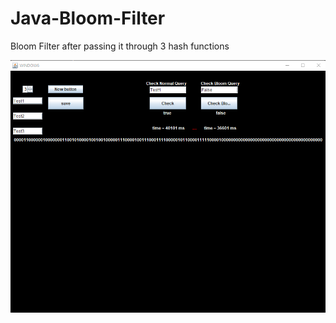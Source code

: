 # Java-Bloom-Filter
Bloom Filter after passing it through 3 hash functions

![alt text](https://raw.githubusercontent.com/Kilicceker/Java-Bloom-Filter/main/BloomFilter/1.png)

